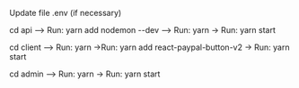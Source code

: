 
Update file .env (if necessary)

cd api --> Run: yarn add nodemon --dev
--> Run: yarn -> Run: yarn start

cd client --> Run: yarn ->Run: yarn add react-paypal-button-v2 -> Run: yarn start

cd admin --> Run: yarn -> Run: yarn start
